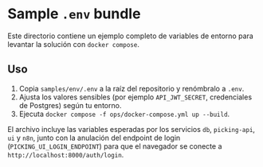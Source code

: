 # Sample `.env` bundle

Este directorio contiene un ejemplo completo de variables de entorno para levantar la solución con `docker compose`.

## Uso

1. Copia `samples/env/.env` a la raíz del repositorio y renómbralo a `.env`.
2. Ajusta los valores sensibles (por ejemplo `API_JWT_SECRET`, credenciales de Postgres) según tu entorno.
3. Ejecuta `docker compose -f ops/docker-compose.yml up --build`.

El archivo incluye las variables esperadas por los servicios `db`, `picking-api`, `ui` y `n8n`, junto con la anulación del endpoint de login (`PICKING_UI_LOGIN_ENDPOINT`) para que el navegador se conecte a `http://localhost:8000/auth/login`.
